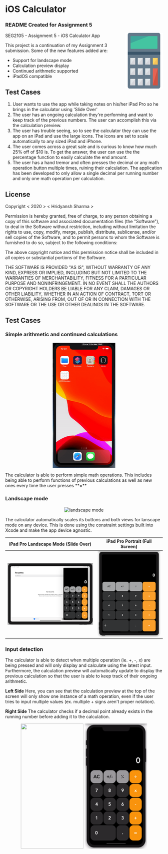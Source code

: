 
# iOS Calculator 

### README Created for Assignment 5

<img src="https://github.com/hridy/A3-iOS-Calculator/blob/master/A3%20iOS%20Calculator/Assets.xcassets/calculator.imageset/calculator%403x.png" align="right"
     alt="iOS Calculator logo" width="120" height="178">
SEG2105 - Assignment 5 - iOS Calculator App

This project is a continuation of my Assignment 3 submission. Some of the new features added are:
* Support for landscape mode
* Calculation preview display
* Continued arithmetic supported
* iPadOS compatible

## Test Cases
1. User wants to use the app while taking notes on his/her iPad Pro so he brings in the calculator using 'Slide Over'
2. The user has an ongoing calculation they're performing and want to keep track of the previous numbers. The user can accomplish this via the calculation preview.
3. The user has trouble seeing, so to see the calculator they can use the app on an iPad and use the large icons. The icons are set to scale automatically to any sized iPad and iPhone.
4. The user comes across a great sale and is curious to know how much 25% off of $10 is. To get the answer, the user can use the the percentage function to easily calculate the end amount.
5. The user has a hand tremor and often presses the decimal or any math operation button multiple times, ruining their calculation. The application has been developed to only allow a single decimal per running number and only one math operation per calculation.

## License

Copyright < 2020 > < Hridyansh Sharma >

Permission is hereby granted, free of charge, to any person obtaining a copy of this software and associated documentation files (the "Software"), to deal in the Software without restriction, including without limitation the rights to use, copy, modify, merge, publish, distribute, sublicense, and/or sell copies of the Software, and to permit persons to whom the Software is furnished to do so, subject to the following conditions:

The above copyright notice and this permission notice shall be included in all copies or substantial portions of the Software.

THE SOFTWARE IS PROVIDED "AS IS", WITHOUT WARRANTY OF ANY KIND, EXPRESS OR IMPLIED, INCLUDING BUT NOT LIMITED TO THE WARRANTIES OF MERCHANTABILITY, FITNESS FOR A PARTICULAR PURPOSE AND NONINFRINGEMENT. IN NO EVENT SHALL THE AUTHORS OR COPYRIGHT HOLDERS BE LIABLE FOR ANY CLAIM, DAMAGES OR OTHER LIABILITY, WHETHER IN AN ACTION OF CONTRACT, TORT OR OTHERWISE, ARISING FROM, OUT OF OR IN CONNECTION WITH THE SOFTWARE OR THE USE OR OTHER DEALINGS IN THE SOFTWARE.

## Test Cases
### Simple arithmetic and continued calculations
<p align="center">
  <img src="https://github.com/hridy/A3-iOS-Calculator/blob/master/img/simpleCalc_1.gif?raw=true" align="center" alt="simple calculations" title="gif" width="200" height="400"/>
</p>
The calculator is able to perform simple math operations. This includes being able to perform functions of previous calculations as well as new ones every time the user presses **=**

### Landscape mode
<p align="center">
  <img src="https://github.com/hridy/A3-iOS-Calculator/blob/master/img/landscape%20mode.gif" align="center" alt="landscape mode" title="gif"/>
</p>

The calculator automatically scales its buttons and both views for lanscape mode on any device. This is done using the constraint settings built into Xcode and make the app device agnostic.

| iPad Pro Landscape Mode (Slide Over)  | iPad Pro Portrait (Full Screen) |
| ------------- | ------------- |
| ![ipad pro landscape](https://github.com/hridy/A3-iOS-Calculator/blob/master/img/ipad%20Pro.png) | ![ipad pro portrait](https://github.com/hridy/A3-iOS-Calculator/blob/master/img/ipad%20pro%20portrait.png)|

### Input detection
The calculator is able to detect when multiple operation (ie. +, -, x) are being pressed and will only display and calculate using the latest input. Furthermore, the calculation preview will automatically update to display the previous calculation so that the user is able to keep track of their ongoing arithmetic.

**Left Side** Here, you can see that the calculation preview at the top of the screen will only show one instance of a math operation, even if the user tries to input multiple values (ex. multiple + signs aren't proper notation).

**Right Side** The calculator checks if a decimal point already exists in the running number before adding it to the calculation.
<p align="center">
     <img src="https://github.com/hridy/A3-iOS-Calculator/blob/master/img/calcPreview-optimize.gif" align="center" alt="" title="gif" width="200" height="400"/>
     <img src="https://github.com/hridy/A3-iOS-Calculator/blob/master/img/decimal%20control.gif" align="center" alt="" title="gif" width="200" height="400"/>
</p>
     
